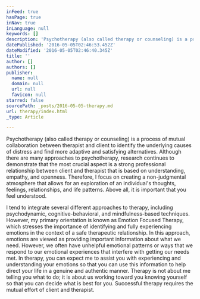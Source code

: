 ```yaml
---
inFeed: true
hasPage: true
inNav: true
inLanguage: null
keywords: []
description: 'Psychotherapy (also called therapy or counseling) is a process of mutual collaboration between therapist and client to identify the underlying causes of distress and find more adaptive and satisfying alternatives. Although there are many approaches to psychotherapy, research continues to demonstrate that the most crucial aspect is a strong professional relationship between client and therapist that is based on understanding, empathy, and openness. Therefore, I focus on creating a non-judgmental atmosphere that allows for an exploration of an individual’s thoughts, feelings, relationships, and life patterns. Above all, it is important that you feel understood. '
datePublished: '2016-05-05T02:46:53.452Z'
dateModified: '2016-05-05T02:46:40.345Z'
title: ''
author: []
authors: []
publisher:
  name: null
  domain: null
  url: null
  favicon: null
starred: false
sourcePath: _posts/2016-05-05-therapy.md
url: therapy/index.html
_type: Article

---
```

Psychotherapy (also called therapy or counseling) is a process of mutual collaboration between therapist and client to identify the underlying causes of distress and find more adaptive and satisfying alternatives. Although there are many approaches to psychotherapy, research continues to demonstrate that the most crucial aspect is a strong professional relationship between client and therapist that is based on understanding, empathy, and openness. Therefore, I focus on creating a non-judgmental atmosphere that allows for an exploration of an individual's thoughts, feelings, relationships, and life patterns. Above all, it is important that you feel understood. 

I tend to integrate several different approaches to therapy, including psychodynamic, cognitive-behavioral, and mindfulness-based techniques. However, my primary orientation is known as Emotion Focused Therapy, which stresses the importance of identifying and fully experiencing emotions in the context of a safe therapeutic relationship. In this approach, emotions are viewed as providing important information about what we need. However, we often have unhelpful emotional patterns or ways that we respond to our emotional experiences that interfere with getting our needs met. In therapy, you can expect me to assist you with experiencing and understanding your emotions so that you can use this information to help direct your life in a genuine and authentic manner. Therapy is not about me telling you what to do; it is about us working toward you knowing yourself so that you can decide what is best for you. Successful therapy requires the mutual effort of client and therapist.